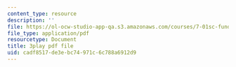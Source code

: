 ```yaml
---
content_type: resource
description: ''
file: https://ol-ocw-studio-app-qa.s3.amazonaws.com/courses/7-01sc-fundamentals-of-biology-fall-2011/cadf8517de3ebc74971c6c788a6912d9_SvjeCxVu2dI.pdf
file_type: application/pdf
resourcetype: Document
title: 3play pdf file
uid: cadf8517-de3e-bc74-971c-6c788a6912d9
---
```

